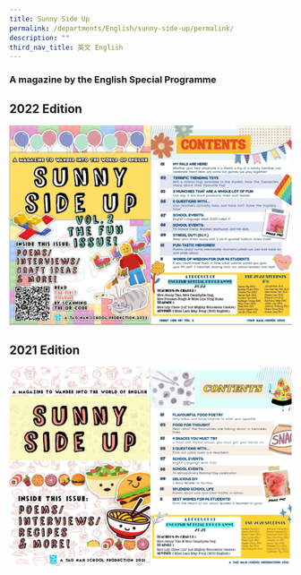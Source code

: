 ```yaml
---
title: Sunny Side Up
permalink: /departments/English/sunny-side-up/permalink/
description: ""
third_nav_title: 英文 English
---
```

### A magazine by the English Special Programme

2022 Edition
------------

![](/images/img002.jpeg)

2021 Edition
------------

![](/images/img001.jpeg)